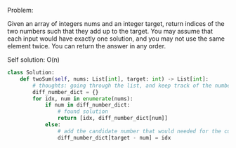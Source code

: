 Problem: 

Given an array of integers nums and an integer target, return indices of the two numbers such that they add up to the target.
You may assume that each input would have exactly one solution, and you may not use the same element twice.
You can return the answer in any order.

Self solution: O(n)

```python
class Solution:
    def twoSum(self, nums: List[int], target: int) -> List[int]:
        # thoughts: going through the list, and keep track of the number needed 
        diff_number_dict = {}
        for idx, num in enumerate(nums): 
            if num in diff_number_dict: 
                # found solution 
                return [idx, diff_number_dict[num]]
            else:
                # add the candidate number that would needed for the current number to dict 
                diff_number_dict[target - num] = idx
```
